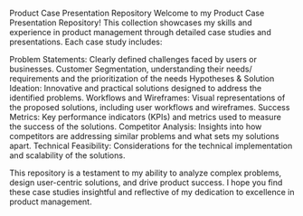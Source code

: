 Product Case Presentation Repository
Welcome to my Product Case Presentation Repository! This collection showcases my skills and experience in product management through detailed case studies and presentations. Each case study includes:

Problem Statements: Clearly defined challenges faced by users or businesses.
Customer Segmentation, understanding their needs/ requirements and the prioritization of the needs
Hypotheses & Solution Ideation: Innovative and practical solutions designed to address the identified problems.
Workflows and Wireframes: Visual representations of the proposed solutions, including user workflows and wireframes.
Success Metrics: Key performance indicators (KPIs) and metrics used to measure the success of the solutions.
Competitor Analysis: Insights into how competitors are addressing similar problems and what sets my solutions apart.
Technical Feasibility: Considerations for the technical implementation and scalability of the solutions.

This repository is a testament to my ability to analyze complex problems, design user-centric solutions, and drive product success. I hope you find these case studies insightful and reflective of my dedication to excellence in product management.
